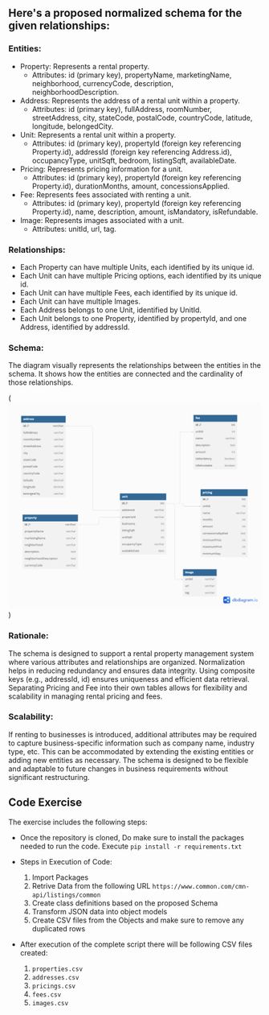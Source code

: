 ## Here's a proposed normalized schema for the given relationships:

### Entities:
- Property: Represents a rental property.
    - Attributes: id (primary key), propertyName, marketingName, neighborhood, currencyCode, description, neighborhoodDescription.
- Address: Represents the address of a rental unit within a property.
    - Attributes: id (primary key), fullAddress, roomNumber, streetAddress, city, stateCode, postalCode, countryCode, latitude, longitude, belongedCity.
- Unit: Represents a rental unit within a property.
    - Attributes: id (primary key), propertyId (foreign key referencing Property.id), addressId (foreign key referencing Address.id), occupancyType, unitSqft, bedroom, listingSqft, availableDate.
- Pricing: Represents pricing information for a unit.
    - Attributes: id (primary key), propertyId (foreign key referencing Property.id), durationMonths, amount, concessionsApplied.
- Fee: Represents fees associated with renting a unit.
    - Attributes: id (primary key), propertyId (foreign key referencing Property.id), name, description, amount, isMandatory, isRefundable.
- Image: Represents images associated with a unit.
    - Attributes: unitId, url, tag.


### Relationships:

- Each Property can have multiple Units, each identified by its unique id.
- Each Unit can have multiple Pricing options, each identified by its unique id.
- Each Unit can have multiple Fees, each identified by its unique id.
- Each Unit can have multiple Images.
- Each Address belongs to one Unit, identified by UnitId.
- Each Unit belongs to one Property, identified by propertyId, and one Address, identified by addressId.

### Schema:

The diagram visually represents the relationships between the entities in the schema. It shows how the entities are connected and the cardinality of those relationships.

(![Schema](Habyt_Proposed_Schema.png))

### Rationale:
The schema is designed to support a rental property management system where various attributes and relationships are organized.
Normalization helps in reducing redundancy and ensures data integrity.
Using composite keys (e.g., addressId, id) ensures uniqueness and efficient data retrieval.
Separating Pricing and Fee into their own tables allows for flexibility and scalability in managing rental pricing and fees.

### Scalability:
If renting to businesses is introduced, additional attributes may be required to capture business-specific information such as company name, industry type, etc. This can be accommodated by extending the existing entities or adding new entities as necessary.
The schema is designed to be flexible and adaptable to future changes in business requirements without significant restructuring.


## Code Exercise

The exercise includes the following steps:
- Once the repository is cloned, Do make sure to install the packages needed to run the code.
    Execute `pip install -r requirements.txt`

- Steps in Execution of Code:
    1. Import Packages
    2. Retrive Data from the following URL `https://www.common.com/cmn-api/listings/common`
    3. Create class definitions based on the proposed Schema
    4. Transform JSON data into object models
    5. Create CSV files from the Objects and make sure to remove any duplicated rows

- After execution of the complete script there will be following CSV files created:
    1. `properties.csv`
    2. `addresses.csv`
    3. `pricings.csv`
    4. `fees.csv`
    5. `images.csv`